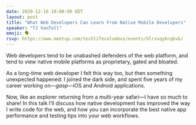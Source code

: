 ```yaml
---
date: 2020-12-16 19:00:00 EDT
layout: post
title: "What Web Developers Can Learn From Native Mobile Developers"
speaker: "TJ VanToll"
emoji: 🗣
rsvp: https://www.meetup.com/techlifecolumbus/events/hlrxxqybcqbvb/
---
```


Web developers tend to be unabashed defenders of the web platform, and tend to view native mobile platforms as proprietary, gated and bloated.

As a long-time web developer I felt this way too, but then something unexpected happened: I joined the dark side, and spent five years of my career working on—*gasp*—iOS and Android applications.

Now, like an explorer returning from a multi-year safari—I have so much to share! In this talk I’ll discuss how native development has improved the way I write code for the web, and how you can incorporate the best native app performance and testing tips into your web workflows.
